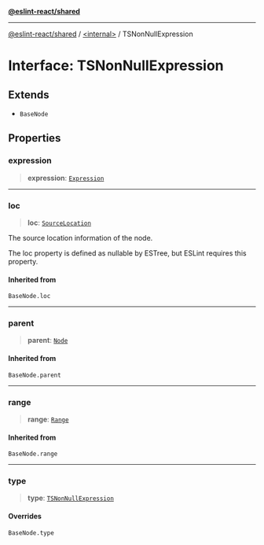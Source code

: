 [**@eslint-react/shared**](../../README.md)

***

[@eslint-react/shared](../../README.md) / [\<internal\>](../README.md) / TSNonNullExpression

# Interface: TSNonNullExpression

## Extends

- `BaseNode`

## Properties

### expression

> **expression**: [`Expression`](../type-aliases/Expression.md)

***

### loc

> **loc**: [`SourceLocation`](SourceLocation.md)

The source location information of the node.

The loc property is defined as nullable by ESTree, but ESLint requires this property.

#### Inherited from

`BaseNode.loc`

***

### parent

> **parent**: [`Node`](../type-aliases/Node.md)

#### Inherited from

`BaseNode.parent`

***

### range

> **range**: [`Range`](../type-aliases/Range.md)

#### Inherited from

`BaseNode.range`

***

### type

> **type**: [`TSNonNullExpression`](../README.md#tsnonnullexpression)

#### Overrides

`BaseNode.type`
